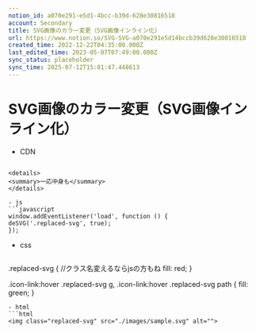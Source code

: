 ```yaml
---
notion_id: a070e291-e5d1-4bcc-b39d-628e30816518
account: Secondary
title: SVG画像のカラー変更（SVG画像インライン化）
url: https://www.notion.so/SVG-SVG-a070e291e5d14bccb39d628e30816518
created_time: 2022-12-22T04:35:00.000Z
last_edited_time: 2023-05-07T07:49:00.000Z
sync_status: placeholder
sync_time: 2025-07-12T15:01:47.448613
---
```

# SVG画像のカラー変更（SVG画像インライン化）

- CDN
  ```plain text
<script src="https://unpkg.com/desvg@1.0.2/desvg.js"></script>
  ```
  <details>
  <summary>一応中身も</summary>
  </details>
  
- js
  ```javascript
window.addEventListener('load', function () {
  deSVG('.replaced-svg', true);
});
  ```
  
- css
  ```css
.replaced-svg { //クラス名変えるならjsの方もね
  fill: red;
}

.icon-link:hover .replaced-svg g,
.icon-link:hover .replaced-svg path {
  fill: green;
}
  ```
- html
  ```html
<img class="replaced-svg" src="./images/sample.svg" alt="">
  ```